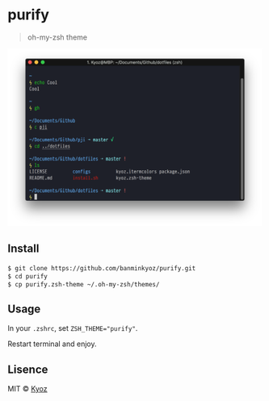 # purify

> oh-my-zsh theme

<p align="center">
  <img src="demo.png" width="800px">
</p>

## Install

```
$ git clone https://github.com/banminkyoz/purify.git
$ cd purify
$ cp purify.zsh-theme ~/.oh-my-zsh/themes/
```

## Usage

In your `.zshrc`, set `ZSH_THEME="purify"`.

Restart terminal and enjoy.

## Lisence
MIT © [Kyoz](mailto:banminkyoz@gmail.com)
